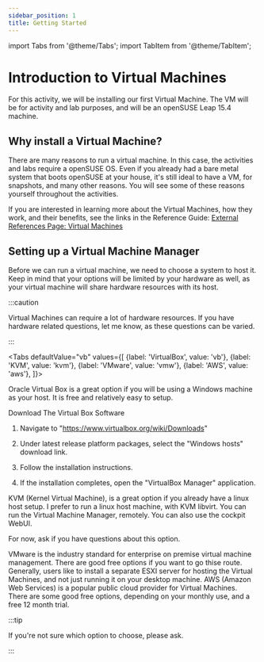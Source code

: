 ```yaml
---
sidebar_position: 1
title: Getting Started
---
```


import Tabs from '@theme/Tabs';
import TabItem from '@theme/TabItem';

# Introduction to Virtual Machines

For this activity, we will be installing our first Virtual Machine. The VM will be for activity and lab purposes, and will be an openSUSE Leap 15.4 machine.

## Why install a Virtual Machine?

There are many reasons to run a virtual machine. In this case, the activities and labs require a openSUSE OS. Even if you already had a bare metal system that boots openSUSE at your house, it's still ideal to have a VM, for snapshots, and many other reasons. You will see some of these reasons yourself throughout the activities. 

If you are interested in learning more about the Virtual Machines, how they work, and their benefits, see the links in the Reference Guide: 
[External References Page: Virtual Machines](https://slsnow.github.io/snowball/docs/linux-topics/ext-refs#virtual-machines)


## Setting up a Virtual Machine Manager

Before we can run a virtual machine, we need to choose a system to host it. Keep in mind that your options will be limited by your hardware as well, as your virtual machine will share hardware resources with its host.

:::caution

Virtual Machines can require a lot of hardware resources. If you have hardware related questions, let me know, as these questions can be varied.

:::

<Tabs
  defaultValue="vb"
  values={[
    {label: 'VirtualBox', value: 'vb'},
    {label: 'KVM', value: 'kvm'},
    {label: 'VMware', value: 'vmw'},
    {label: 'AWS', value: 'aws'},
  ]}>
  
  <TabItem value="vb">
  Oracle Virtual Box is a great option if you will be using a Windows machine as your host. It is free and relatively easy to setup.

  Download The Virtual Box Software

  1) Navigate to "https://www.virtualbox.org/wiki/Downloads"

  2) Under latest release platform packages, select the "Windows hosts" download link. 

  3) Follow the installation instructions. 

  4) If the installation completes, open the "VirtualBox Manager" application.
  
  </TabItem>
  <TabItem value="kvm">
  KVM (Kernel Virtual Machine), is a great option if you already have a linux host setup. I prefer to run a linux host machine, with KVM libvirt. You can run the Virtual Machine Manager, remotely. You can also use the cockpit WebUI.   
  
  For now, ask if you have questions about this option.
  
  </TabItem>
  <TabItem value="vmw">
  VMware is the industry standard for enterprise on premise virtual machine management. There are good free options if you want to go thise route. Generally, users like to install a separate ESXI server for hosting the Virtual Machines, and not just running it on your desktop machine.   
  </TabItem>
  <TabItem value="aws">
  AWS (Amazon Web Services) is a popular public cloud provider for Virtual Machines. There are some good free options, depending on your monthly use, and a free 12 month trial.</TabItem>
</Tabs>


:::tip

If you're not sure which option to choose, please ask.

:::


